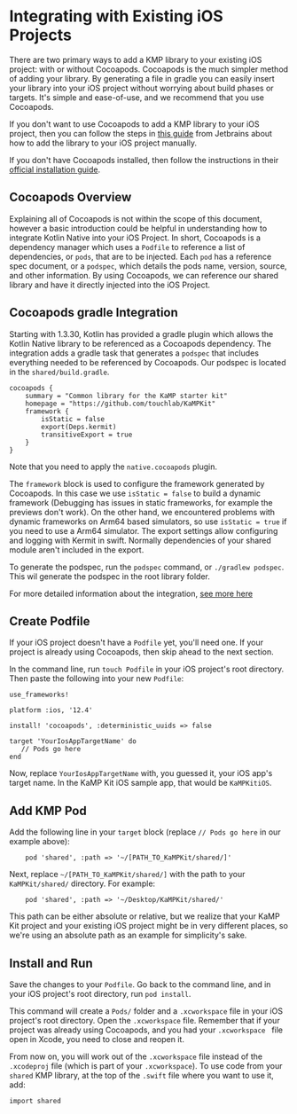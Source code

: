 # Integrating with Existing iOS Projects

There are two primary ways to add a KMP library to your existing iOS project: with or without
Cocoapods. Cocoapods is the much simpler method of adding your library. By generating a file in
gradle you can easily insert your library into your iOS project without worrying about build phases
or targets. It's simple and ease-of-use, and we recommend that you use Cocoapods.

If you don't want to use Cocoapods to add a KMP library to your iOS project, then you can follow the
steps
in [this guide](https://play.kotlinlang.org/hands-on/Targeting%20iOS%20and%20Android%20with%20Kotlin%20Multiplatform/01_Introduction)
from Jetbrains about how to add the library to your iOS project manually.

If you don't have Cocoapods installed, then follow the instructions in
their [official installation guide](https://guides.cocoapods.org/using/getting-started.html).

## Cocoapods Overview

Explaining all of Cocoapods is not within the scope of this document, however a basic introduction
could be helpful in understanding how to integrate Kotlin Native into your iOS Project. In short,
Cocoapods is a dependency manager which uses a `Podfile` to reference a list of dependencies,
or `pods`, that are to be injected. Each `pod` has a reference spec document, or a `podspec`, which
details the pods name, version, source, and other information. By using Cocoapods, we can reference
our shared library and have it directly injected into the iOS Project.

## Cocoapods gradle Integration

Starting with 1.3.30, Kotlin has provided a gradle plugin which allows the Kotlin Native library to
be referenced as a Cocoapods dependency. The integration adds a
gradle task that generates a `podspec` that includes everything needed to be referenced by
Cocoapods. Our podspec is located in the `shared/build.gradle`.

```
cocoapods {
    summary = "Common library for the KaMP starter kit"
    homepage = "https://github.com/touchlab/KaMPKit"
    framework {
        isStatic = false
        export(Deps.kermit)
        transitiveExport = true
    }
}
```
Note that you need to apply the `native.cocoapods` plugin.

The `framework` block is used to configure the framework generated by Cocoapods. In this case we
use `isStatic = false` to build a dynamic framework (Debugging has issues in static frameworks, for
example the previews don't work). On the other hand, we encountered problems with dynamic frameworks
on Arm64 based simulators, so use `isStatic = true` if you need to use a Arm64 simulator. The export
settings allow configuring and logging with Kermit in swift. Normally dependencies of your shared
module aren't included in the export.

To generate the podspec, run the `podspec` command, or `./gradlew podspec`. This wil generate the
podspec in the root library folder.

For more detailed information about the
integration, [see more here](https://kotlinlang.org/docs/reference/native/cocoapods.html)

## Create Podfile

If your iOS project doesn't have a `Podfile` yet, you'll need one. If your project is already using
Cocoapods, then skip ahead to the next section.

In the command line, run `touch Podfile` in your iOS project's root directory. Then paste the
following into your new `Podfile`:

 ```
use_frameworks!

platform :ios, '12.4'

install! 'cocoapods', :deterministic_uuids => false

target 'YourIosAppTargetName' do
    // Pods go here
end
```

Now, replace `YourIosAppTargetName` with, you guessed it, your iOS app's target name. In the KaMP Kit iOS sample
 app, that would be `KaMPKitiOS`.


## Add KMP Pod

Add the following line in your `target` block (replace `// Pods go here` in our example above):

```
    pod 'shared', :path => '~/[PATH_TO_KaMPKit/shared/]'
```

Next, replace  `~/[PATH_TO_KaMPKit/shared/]` with the path to your `KaMPKit/shared/` directory. For example:
```
    pod 'shared', :path => '~/Desktop/KaMPKit/shared/'
```
This path can be either absolute or relative, but we realize that your KaMP Kit project and your existing iOS
 project might be in very different places, so we're using an absolute path as an example for simplicity's sake.


## Install and Run

Save the changes to your `Podfile`. Go back to the command line, and in your iOS project's root directory, run `pod
 install`.

 This command will create a `Pods/` folder and a `.xcworkspace` file in your iOS project's root directory. Open the
  `.xcworkspace` file. Remember that if your project was already using Cocoapods, and you had your `.xcworkspace
   ` file open in Xcode, you need to close and reopen it.

From now on, you will work out of the `.xcworkspace` file instead of the `.xcodeproj` file (which is part of
 your `.xcworkspace`). To use code from your `shared` KMP library, at the top of the `.swift` file where you
  want to use it, add:

 ```
import shared
```

